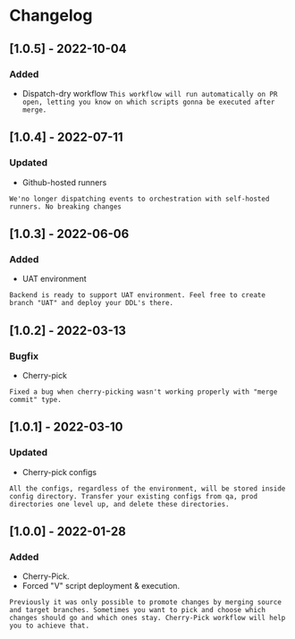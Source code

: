 # Changelog
## [1.0.5] - 2022-10-04
### Added
- Dispatch-dry workflow
``` This workflow will run automatically on PR open, letting you know on which scripts gonna be executed after merge. ```
## [1.0.4] - 2022-07-11
### Updated
- Github-hosted runners

```We'no longer dispatching events to orchestration with self-hosted runners. No breaking changes```
## [1.0.3] - 2022-06-06
### Added
- UAT environment

```Backend is ready to support UAT environment. Feel free to create branch "UAT" and deploy your DDL's there.```
## [1.0.2] - 2022-03-13
### Bugfix
- Cherry-pick

```Fixed a bug when cherry-picking wasn't working properly with "merge commit" type.```
## [1.0.1] - 2022-03-10
### Updated
- Cherry-pick configs

```All the configs, regardless of the environment, will be stored inside config directory. Transfer your existing configs from qa, prod directories one level up, and delete these directories.```

## [1.0.0] - 2022-01-28
### Added
- Cherry-Pick.
- Forced "V" script deployment & execution.

```Previously it was only possible to promote changes by merging source and target branches. Sometimes you want to pick and choose which changes should go and which ones stay. Cherry-Pick workflow will help you to achieve that. ```



